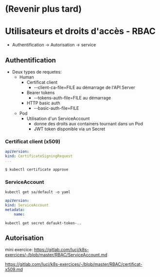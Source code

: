 # (Revenir plus tard)
# Utilisateurs et droits d'accès - RBAC 
* Authentification -> Autorisation -> service

## Authentification 
* Deux types de requetes: 
     * Human 
         * Certificat client 
             * --client-ca-file=FILE au démarrage de l'API Server
         * Bearer tokens 
             * --tokens-auth-file=FILE au démarrage
         * HTTP basic auth
             * --basic-auth-file=FILE
     * Pod 
         * Utilisation d'un ServiceAccount
             * donne des droits aux containers tournant dans un Pod 
             * JWT token disponible via un Secret


### Certificat client (x509)
```yaml
apiVersion:
kind: CertificateSigningRequest
...
```
```bash
$ kubectl certificate approve 
```    

### ServiceAccount
```
kubectl get sa/default -o yaml
```
```yaml
apiVersion:
kind: ServiceAccount
metadata:
    name:
```
```
kubectl get secret defaukt-token-..
```

## Autorisation

mini exercice: https://gitlab.com/lucj/k8s-exercices/-/blob/master/RBAC/ServiceAccount.md

https://gitlab.com/lucj/k8s-exercices/-/blob/master/RBAC/certificat-x509.md